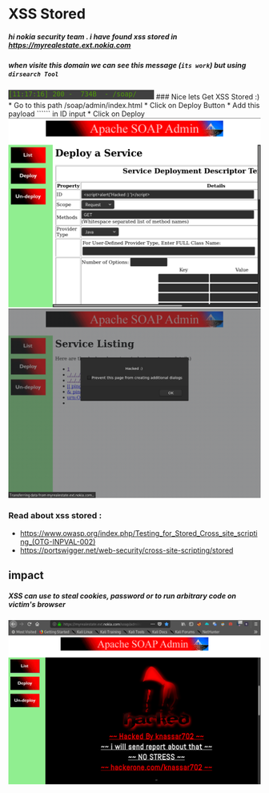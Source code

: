 # XSS Stored
##### hi nokia security team . i have found xss stored in https://myrealestate.ext.nokia.com
##### when visite this domain we can see this message (```its work```) but using ```dirsearch Tool``` 
<img src='src/nokia_soap.png'>
### Nice lets Get XSS Stored :)
* Go to this path /soap/admin/index.html
* Click on Deploy Button
* Add this payload ```<script>alert('Hacked')</script>``` in ID input
* Click on Deploy

<img src='src/xss_stored_1.png'>

<img src='src/xss_stored_2.png'>

### Read about xss stored :
* https://www.owasp.org/index.php/Testing_for_Stored_Cross_site_scripting_(OTG-INPVAL-002)
* https://portswigger.net/web-security/cross-site-scripting/stored
## impact
##### XSS can use to steal cookies, password or to run arbitrary code on victim's browser


<img src='src/xss_stored_3.png'>
